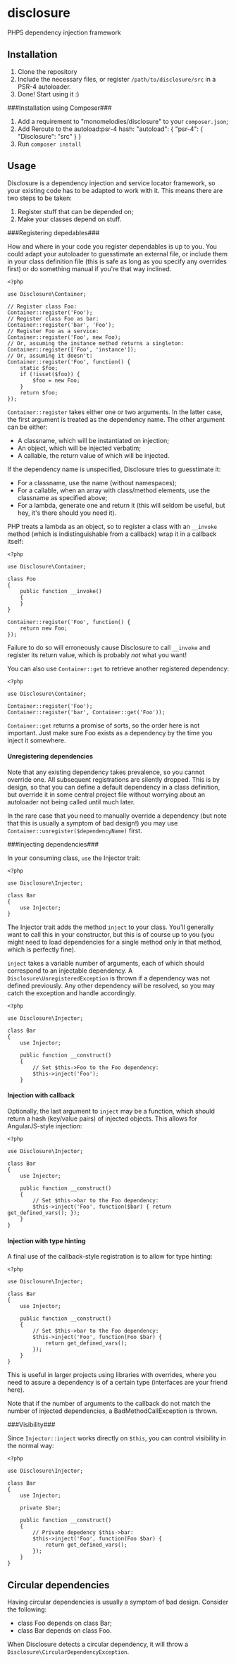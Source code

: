 # disclosure
PHP5 dependency injection framework

Installation
------------

1. Clone the repository
2. Include the necessary files, or register `/path/to/disclosure/src` in a
   PSR-4 autoloader.
3. Done! Start using it :)

###Installation using Composer###

1. Add a requirement to "monomelodies/disclosure" to your `composer.json`;
2. Add Reroute to the autoload:psr-4 hash:
    "autoload": {
        "psr-4": {
            "Disclosure": "src"
        }
    }
3. Run `composer install`

Usage
-----

Disclosure is a dependency injection and service locator framework, so
your existing code has to be adapted to work with it. This means there
are two steps to be taken:

1. Register stuff that can be depended on;
2. Make your classes depend on stuff.

###Registering depedables###

How and where in your code you register dependables is up to you. You could
adapt your autoloader to guesstimate an external file, or include them in
your class definition file (this is safe as long as you specify any
overrides first) or do something manual if you're that way inclined.

    <?php

    use Disclosure\Container;

    // Register class Foo:
    Container::register('Foo');
    // Register class Foo as bar:
    Container::register('bar', 'Foo');
    // Register Foo as a service:
    Container::register('Foo', new Foo);
    // Or, assuming the instance method returns a singleton:
    Container::register(['Foo', 'instance']);
    // Or, assuming it doesn't:
    Container::register('Foo', function() {
        static $foo;
        if (!isset($foo)) {
            $foo = new Foo;
        }
        return $foo;
    });

`Container::register` takes either one or two arguments. In the latter case,
the first argument is treated as the dependency name. The other argument
can be either:

* A classname, which will be instantiated on injection;
* An object, which will be injected verbatim;
* A callable, the return value of which will be injected.

If the dependency name is unspecified, Disclosure tries to guesstimate it:

* For a classname, use the name (without namespaces);
* For a callable, when an array with class/method elements, use the classname
  as specified above;
* For a lambda, generate one and return it (this will seldom be useful, but hey,
  it's there should you need it).

PHP treats a lambda as an object, so to register a class with an `__invoke`
method (which is indistinguishable from a callback) wrap it in a callback
itself:

    <?php

    use Disclosure\Container;

    class Foo
    {
        public function __invoke()
        {
        }
    }

    Container::register('Foo', function() {
        return new Foo;
    });

Failure to do so will erroneously cause Disclosure to call `__invoke` and
register its return value, which is probably _not_ what you want!

You can also use `Container::get` to retrieve another registered dependency:

    <?php

    use Disclosure\Container;

    Container::register('Foo');
    Container::register('bar', Container::get('Foo'));

`Container::get` returns a promise of sorts, so the order here is not important.
Just make sure Foo exists as a dependency by the time you inject it somewhere.

#### Unregistering dependencies ####

Note that any existing dependency takes prevalence, so you cannot override
one. All subsequent registrations are silently dropped. This is by design, so
that you can define a default dependency in a class definition, but override
it in some central project file without worrying about an autoloader not being
called until much later.

In the rare case that you need to manually override a dependency (but note that
this is usually a symptom of bad design!) you may use
`Container::unregister($dependencyName)` first.

###Injecting dependencies###

In your consuming class, `use` the Injector trait:

    <?php

    use Disclosure\Injector;

    class Bar
    {
        use Injector;
    }

The Injector trait adds the method `inject` to your class. You'll generally want
to call this in your constructor, but this is of course up to you (you might
need to load dependencies for a single method only in that method, which is
perfectly fine).

`inject` takes a variable number of arguments, each of which should correspond
to an injectable dependency. A `Disclosure\UnregisteredException` is thrown if
a dependency was not defined previously. Any other dependency _will_ be
resolved, so you may catch the exception and handle accordingly.

    <?php

    use Disclosure\Injector;

    class Bar
    {
        use Injector;

        public function __construct()
        {
            // Set $this->Foo to the Foo dependency:
            $this->inject('Foo');
        }

#### Injection with callback ####

Optionally, the last argument to `inject` may be a function, which should return
a hash (key/value pairs) of injected objects. This allows for AngularJS-style
injection:

    <?php

    use Disclosure\Injector;

    class Bar
    {
        use Injector;

        public function __construct()
        {
            // Set $this->bar to the Foo dependency:
            $this->inject('Foo', function($bar) { return get_defined_vars(); });
        }
    }

#### Injection with type hinting ####

A final use of the callback-style registration is to allow for type hinting:

    <?php

    use Disclosure\Injector;

    class Bar
    {
        use Injector;

        public function __construct()
        {
            // Set $this->bar to the Foo dependency:
            $this->inject('Foo', function(Foo $bar) {
                return get_defined_vars();
            });
        }
    }

This is useful in larger projects using libraries with overrides, where
you need to assure a dependency is of a certain type (interfaces are
your friend here).

Note that if the number of arguments to the callback do not match the number
of injected dependencies, a BadMethodCallException is thrown.

###Visibility###

Since `Injector::inject` works directly on `$this`, you can control visibility
in the normal way:

    <?php

    use Disclosure\Injector;

    class Bar
    {
        use Injector;

        private $bar;

        public function __construct()
        {
            // Private depedency $this->bar:
            $this->inject('Foo', function(Foo $bar) {
                return get_defined_vars();
            });
        }
    }

Circular dependencies
---------------------

Having circular dependencies is usually a symptom of bad design. Consider the
following:

* class Foo depends on class Bar;
* class Bar depends on class Foo.

When Disclosure detects a circular dependency, it will throw a
`Disclosure\CircularDependencyException`.

